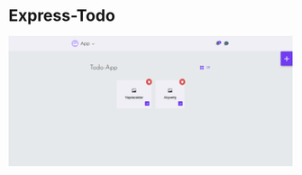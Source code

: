 # Express-Todo

![alt text](https://github.com/Yusuf-Tekin/Express-Todo/blob/main/gitImage/image1.png)

